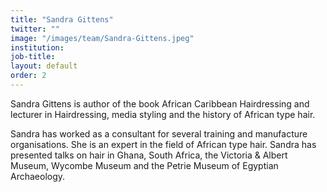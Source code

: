 ```yaml
---
title: "Sandra Gittens"
twitter: ""
image: "/images/team/Sandra-Gittens.jpeg"
institution:
job-title:
layout: default
order: 2
---
```

Sandra Gittens is author of the book African Caribbean Hairdressing and lecturer in Hairdressing, media styling and the history of African type hair.

Sandra has worked as a consultant for several training and manufacture organisations. She is an expert in the field of African type hair. Sandra has presented talks on hair in Ghana, South Africa, the Victoria & Albert Museum, Wycombe Museum and the Petrie Museum of Egyptian Archaeology.
